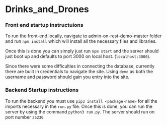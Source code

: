 # Drinks_and_Drones
### Front end startup instructuions
To run the front-end locally, navigate to admin-on-rest-demo-master folder and run `npm install` which will install all the necessary files and libraries. 

Once this is done you can simply just run `npm start` and the server should just boot up and defaults to port 3000 on local host. (`localhost:3000`).

Since there were some difficulties in connecting the database, currently there are built in credentials to navigate the site. Using `demo` as both the username and password should gain you entry into the site. 

### Backend Startup instructions
To run the backend you must use `pip3 install <package-name>` for all the imports necessary in the `run.py` file. Once this is done, you can run the server by using the command `python3 run.py`. The server should run on port number `35230`
